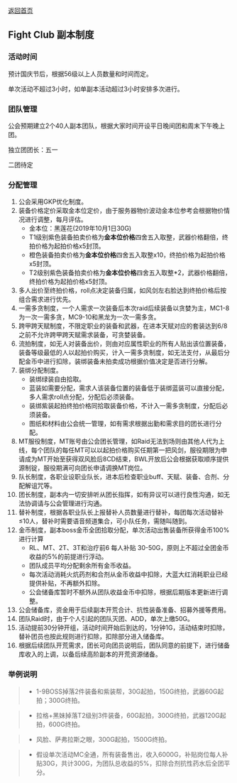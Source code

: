 [返回首页](../)

## Fight Club 副本制度


### 活动时间

预计国庆节后，根据56级以上人员数量和时间而定。

单次活动不超过3小时，如单副本活动超过3小时安排多次进行。

### 团队管理

公会预期建立2个40人副本团队，根据大家时间开设平日晚间团和周末下午晚上团。

独立团团长：五一

二团待定

### 分配管理

1. 公会采用GKP优化制度。
2. 装备价格定价采取金本位定价，由于服务器物价波动金本位参考会根据物价情况进行调整，每月评估。
    * 金本位：黑莲花(2019年10月1日30G)
    * T1级别紫色装备拍卖价格为**金本位价格**四舍五入取整，武器价格翻倍，终拍价格为起拍价格x5封顶。
    * 橙色装备拍卖价格为**金本位价格**四舍五入取整x10，终拍价格为起拍价格x5封顶。
    * T2级别紫色装备拍卖价格为**金本位价格**四舍五入取整*2，武器价格翻倍，终拍价格为起拍价格x5封顶。
3. 多人出价至终拍价格，roll点决定装备归属，如风剑左右脸达到终拍价格后按组合需求进行优先。
4. 一需多贪制度，一个人需求一次装备后本次raid后续装备以贪婪为主，MC1-8为一次一需多贪，MC9-10和黑龙为一次一需多贪。
5. 跨甲跨天赋制度，不限定职业的装备和武器，在进本天赋对应的套装达到6/8之前不允许跨甲跨天赋需求装备，可贪婪装备。
6. 流拍制度，如无人对装备出价，则由对应属性职业的所有人贴出该位置装备，装备等级最低的人以起拍价购买，计入一需多贪制度，如无法支付，从最后分配金币中进行扣除，装绑装备未拍卖成功根据价值决定是否进行分解。
7. 装绑分配制度。
    * 装绑绿装自由拾取。
    * 蓝装如需要分配，需求人该装备位置的装备低于装绑蓝装可以直接分配，多人需求roll点分配，分配后必须装备。
    * 装绑紫装起拍终拍价格同拾取装备价格，不计入一需多贪制度，分配后必须装备。
    * 图纸和材料由公会统一管理，如有需求根据出勤和需求目的团长进行分配。
8. MT服役制度，MT账号由公会团长管理，如Raid无法到场则由其他人代为上线，每个团队的每任MT可以以起拍价格购买任期第一把风剑，服役期限为申请成为MT开始至获得双风脸后8CD结束，BWL开放后公会根据获取顺序提供源制锭，服役期满可向团长申请调换MT岗位。
9. 队长制度，各职业设职业队长，进本后检查职业buff、天赋、装备、合剂、分配解诅咒等。
10. 团长制度，副本内一切安排听从团长指挥，如有异议可以进行良性沟通，如无法协调请与公会管理进行沟通。
11. 替补制度，根据各职业队长上报替补人员数量进行替补，每团每次活动替补≤10人，替补时需要语音频道集合，可小队任务，需随叫随到。
12. 金币制度，副本boss金币全团拾取分配，单次活动出售装备所获得金币100%进行计算
    * RL、MT、2T、3T和治疗前6 每人补贴 30-50G，原则上不超过全团金币收益的5%的前提进行浮动。
    * 团队成员平均分配剩余所有金币收益。
    * 每次活动消耗火炕药剂和合剂从金币收益中扣除，大蓝大红消耗职业已经提供补贴，不再额外扣除。
    * 公会储备库暂时不额外从团队收益金币中扣除，根据后期版本更新进行调整。
13. 公会储备库，资金用于后续副本开荒合计、抗性装备准备、招募外援等费用。
14. 团队Raid时，由于个人引起的团队灭团、ADD，单次上缴50G。
15. 活动提前30分钟开组，活动时间开始后到达的，1分钟1G，活动结束时扣除，替补团员也按此规则进行扣除，扣除部分进入储备库。
16. 根据后续团队开荒需求，团长可向团员说明后，团队同意的前提下，进行储备库收入的上调，以备后续高阶副本的开荒资源储备。

### 举例说明

> * 1-9BOSS掉落2件装备和紫装帮，30G起拍，150G终拍，武器60G起拍；300G终拍。

> * 拉格+黑妹掉落T2级别3件装备，60G起拍，300G终拍，武器120G起拍，600G终拍。

> * 风脸、萨弗拉斯之眼，300G起拍，1500G终拍。

> * 假设单次活动MC全通，所有装备售出，收入6000G，补贴岗位每人补贴30G，共计300G，为团队总收益的5%，扣除合剂抗性药水后全团平分。
